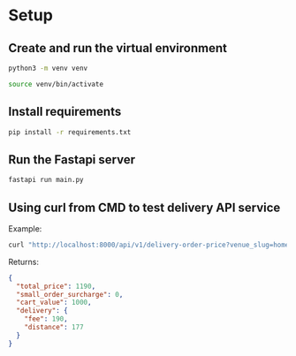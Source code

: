 # Setup

## Create and run the virtual environment

```bash
python3 -m venv venv
```

```bash
source venv/bin/activate
```

## Install requirements

```bash
pip install -r requirements.txt
```

## Run the Fastapi server

```bash
fastapi run main.py
```

## Using curl from CMD to test delivery API service

Example:

```bash
curl "http://localhost:8000/api/v1/delivery-order-price?venue_slug=home-assignment-venue-helsinki&cart_value=1000&user_lat=60.17094&user_lon=24.93087"
```

Returns:

```json
{
  "total_price": 1190,
  "small_order_surcharge": 0,
  "cart_value": 1000,
  "delivery": {
    "fee": 190,
    "distance": 177
  }
}
```
